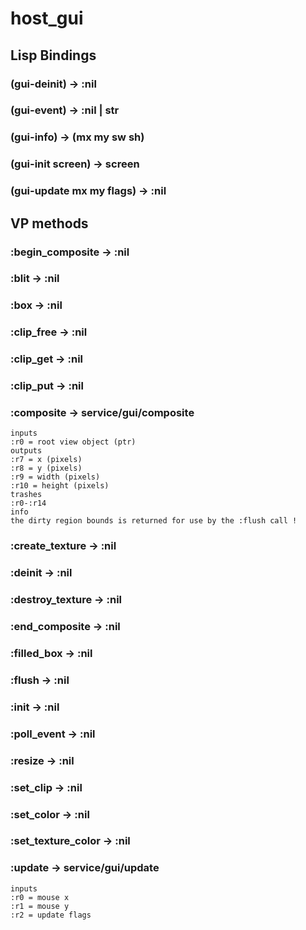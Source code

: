 # host_gui

## Lisp Bindings

### (gui-deinit) -> :nil

### (gui-event) -> :nil | str

### (gui-info) -> (mx my sw sh)

### (gui-init screen) -> screen

### (gui-update mx my flags) -> :nil

## VP methods

### :begin_composite -> :nil

### :blit -> :nil

### :box -> :nil

### :clip_free -> :nil

### :clip_get -> :nil

### :clip_put -> :nil

### :composite -> service/gui/composite

```code
inputs
:r0 = root view object (ptr)
outputs
:r7 = x (pixels)
:r8 = y (pixels)
:r9 = width (pixels)
:r10 = height (pixels)
trashes
:r0-:r14
info
the dirty region bounds is returned for use by the :flush call !
```

### :create_texture -> :nil

### :deinit -> :nil

### :destroy_texture -> :nil

### :end_composite -> :nil

### :filled_box -> :nil

### :flush -> :nil

### :init -> :nil

### :poll_event -> :nil

### :resize -> :nil

### :set_clip -> :nil

### :set_color -> :nil

### :set_texture_color -> :nil

### :update -> service/gui/update

```code
inputs
:r0 = mouse x
:r1 = mouse y
:r2 = update flags
```

